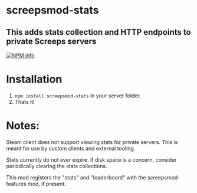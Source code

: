 # screepsmod-stats

## This adds stats collection and HTTP endpoints to private Screeps servers 

[![NPM info](https://nodei.co/npm/screepsmod-stats.png?downloads=true)](https://npmjs.org/package/screepsmod-stats)

# Installation 

1. `npm install screepsmod-stats` in your server folder.
2. Thats it!

# Notes:
Steam client does not support viewing stats for private servers. This is meant for use by custom clients and external tooling.

Stats currently do not ever expire. If disk space is a concern, consider periodically clearing the stats collections.

This mod registers the "stats" and "leaderboard" with the screepsmod-features mod, if present.